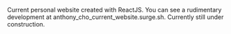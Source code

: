 Current personal website created with ReactJS. You can see a rudimentary development at anthony_cho_current_website.surge.sh. Currently still under construction.
